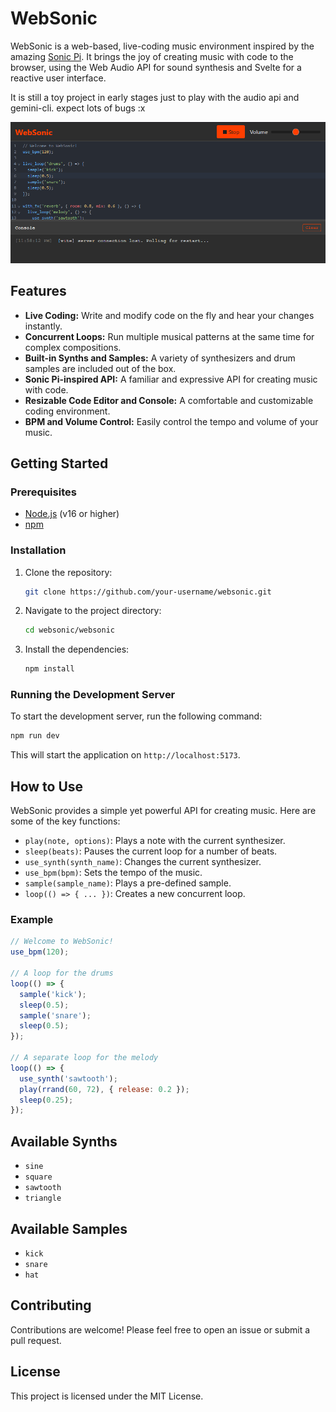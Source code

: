 # WebSonic

WebSonic is a web-based, live-coding music environment inspired by the amazing [Sonic Pi](https://sonic-pi.net/). It brings the joy of creating music with code to the browser, using the Web Audio API for sound synthesis and Svelte for a reactive user interface.

It is still a toy project in early stages just to play with the audio api and gemini-cli. expect lots of bugs :x

![WebSonic Screenshot](./screenshot/websonic-mvp1.png)

## Features

- **Live Coding:** Write and modify code on the fly and hear your changes instantly.
- **Concurrent Loops:** Run multiple musical patterns at the same time for complex compositions.
- **Built-in Synths and Samples:** A variety of synthesizers and drum samples are included out of the box.
- **Sonic Pi-inspired API:** A familiar and expressive API for creating music with code.
- **Resizable Code Editor and Console:** A comfortable and customizable coding environment.
- **BPM and Volume Control:** Easily control the tempo and volume of your music.

## Getting Started

### Prerequisites

- [Node.js](https://nodejs.org/) (v16 or higher)
- [npm](https://www.npmjs.com/)

### Installation

1.  Clone the repository:
    ```bash
    git clone https://github.com/your-username/websonic.git
    ```
2.  Navigate to the project directory:
    ```bash
    cd websonic/websonic
    ```
3.  Install the dependencies:
    ```bash
    npm install
    ```

### Running the Development Server

To start the development server, run the following command:

```bash
npm run dev
```

This will start the application on `http://localhost:5173`.

## How to Use

WebSonic provides a simple yet powerful API for creating music. Here are some of the key functions:

- `play(note, options)`: Plays a note with the current synthesizer.
- `sleep(beats)`: Pauses the current loop for a number of beats.
- `use_synth(synth_name)`: Changes the current synthesizer.
- `use_bpm(bpm)`: Sets the tempo of the music.
- `sample(sample_name)`: Plays a pre-defined sample.
- `loop(() => { ... })`: Creates a new concurrent loop.

### Example

```javascript
// Welcome to WebSonic!
use_bpm(120);

// A loop for the drums
loop(() => {
  sample('kick');
  sleep(0.5);
  sample('snare');
  sleep(0.5);
});

// A separate loop for the melody
loop(() => {
  use_synth('sawtooth');
  play(rrand(60, 72), { release: 0.2 });
  sleep(0.25);
});
```

## Available Synths

- `sine`
- `square`
- `sawtooth`
- `triangle`

## Available Samples

- `kick`
- `snare`
- `hat`

## Contributing

Contributions are welcome! Please feel free to open an issue or submit a pull request.

## License

This project is licensed under the MIT License.